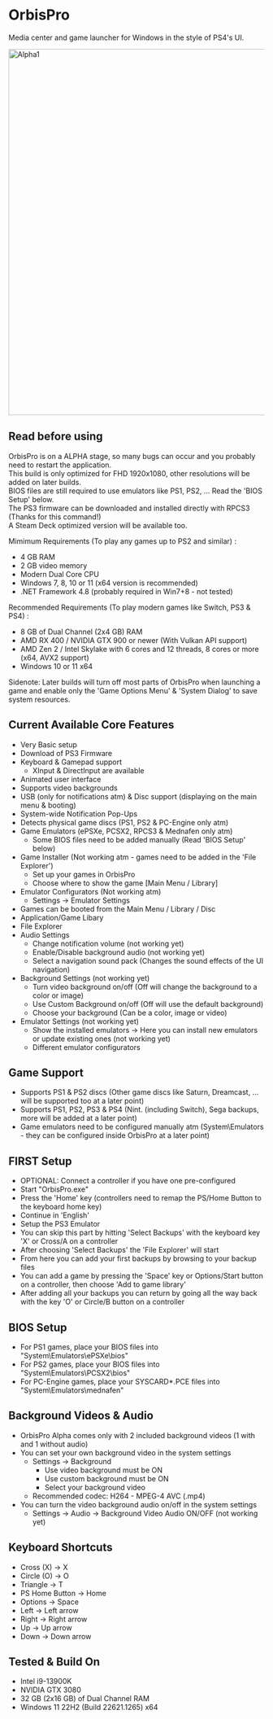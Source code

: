 # OrbisPro
Media center and game launcher for Windows in the style of PS4's UI.

<img width="720" alt="Alpha1" src="https://user-images.githubusercontent.com/84620/222991588-2b0d64fe-007c-47f2-8c29-6bc84b1509e2.png">

## Read before using
OrbisPro is on a ALPHA stage, so many bugs can occur and you probably need to restart the application.</br>
This build is only optimized for FHD 1920x1080, other resolutions will be added on later builds.</br>
BIOS files are still required to use emulators like PS1, PS2, ... Read the 'BIOS Setup' below.</br>
The PS3 firmware can be downloaded and installed directly with RPCS3 (Thanks for this command!)</br>
A Steam Deck optimized version will be available too.

Mimimum Requirements (To play any games up to PS2 and similar) :
- 4 GB RAM
- 2 GB video memory
- Modern Dual Core CPU
- Windows 7, 8, 10 or 11 (x64 version is recommended)
- .NET Framework 4.8 (probably required in Win7+8 - not tested)

Recommended Requirements (To play modern games like Switch, PS3 & PS4) :
- 8 GB of Dual Channel (2x4 GB) RAM
- AMD RX 400 / NVIDIA GTX 900 or newer (With Vulkan API support)
- AMD Zen 2 / Intel Skylake with 6 cores and 12 threads, 8 cores or more (x64, AVX2 support)
- Windows 10 or 11 x64

Sidenote: Later builds will turn off most parts of OrbisPro when launching a game and enable only the 'Game Options Menu' & 'System Dialog' to save system resources.

## Current Available Core Features
- Very Basic setup
- Download of PS3 Firmware
- Keyboard & Gamepad support
  - XInput & DirectInput are available
- Animated user interface
- Supports video backgrounds
- USB (only for notifications atm) & Disc support (displaying on the main menu & booting)
- System-wide Notification Pop-Ups
- Detects physical game discs (PS1, PS2 & PC-Engine only atm)
- Game Emulators (ePSXe, PCSX2, RPCS3 & Mednafen only atm)
  - Some BIOS files need to be added manually (Read 'BIOS Setup' below)
- Game Installer (Not working atm - games need to be added in the 'File Explorer')
  - Set up your games in OrbisPro
  - Choose where to show the game [Main Menu / Library]
- Emulator Configurators (Not working atm)
  - Settings -> Emulator Settings
- Games can be booted from the Main Menu / Library / Disc
- Application/Game Libary
- File Explorer
- Audio Settings
  - Change notification volume (not working yet)
  - Enable/Disable background audio (not working yet)
  - Select a navigation sound pack (Changes the sound effects of the UI navigation)
- Background Settings (not working yet)
  - Turn video background on/off (Off will change the background to a color or image)
  - Use Custom Background on/off (Off will use the default background)
  - Choose your background (Can be a color, image or video)
- Emulator Settings (not working yet)
  - Show the installed emulators -> Here you can install new emulators or update existing ones (not working yet)
  - Different emulator configurators

## Game Support
- Supports PS1 & PS2 discs (Other game discs like Saturn, Dreamcast, ... will be supported too at a later point)
- Supports PS1, PS2, PS3 & PS4 (Nint. (including Switch), Sega backups, more will be added at a later point)
- Game emulators need to be configured manually atm (System\Emulators - they can be configured inside OrbisPro at a later point)

## FIRST Setup
- OPTIONAL: Connect a controller if you have one pre-configured
- Start "OrbisPro.exe"
- Press the 'Home' key (controllers need to remap the PS/Home Button to the keyboard home key)
- Continue in 'English'
- Setup the PS3 Emulator
- You can skip this part by hitting 'Select Backups' with the keyboard key 'X' or Cross/A on a controller
- After choosing 'Select Backups' the 'File Explorer' will start
- From here you can add your first backups by browsing to your backup files
- You can add a game by pressing the 'Space' key or Options/Start button on a controller, then choose 'Add to game library'
- After adding all your backups you can return by going all the way back with the key 'O' or Circle/B button on a controller

## BIOS Setup
- For PS1 games, place your BIOS files into "System\Emulators\ePSXe\bios"
- For PS2 games, place your BIOS files into "System\Emulators\PCSX2\bios"
- For PC-Engine games, place your SYSCARD*.PCE files into "System\Emulators\mednafen"

## Background Videos & Audio
- OrbisPro Alpha comes only with 2 included background videos (1 with and 1 without audio)
- You can set your own background video in the system settings
  - Settings -> Background
    - Use video background must be ON
    - Use custom background must be ON
    - Select your background video
  - Recommended codec: H264 - MPEG-4 AVC (.mp4)
- You can turn the video background audio on/off in the system settings
  - Settings -> Audio -> Background Video Audio ON/OFF (not working yet)

## Keyboard Shortcuts
- Cross (X) -> X
- Circle (O) -> O
- Triangle -> T
- PS Home Button -> Home
- Options -> Space
- Left -> Left arrow
- Right -> Right arrow
- Up -> Up arrow
- Down -> Down arrow

## Tested & Build On
- Intel i9-13900K
- NVIDIA GTX 3080
- 32 GB (2x16 GB) of Dual Channel RAM
- Windows 11 22H2 (Build 22621.1265) x64 
